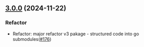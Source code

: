 
<a name="3.0.0"></a>
## [3.0.0](https://github.com/lamassuiot/lamassuiot/compare/v2.8.0...3.0.0) (2024-11-22)

### Refactor

* Refactor: major refactor v3 pakage - structured code into go submodules([#176](https://github.com/lamassuiot/lamassuiot/issues/176))

